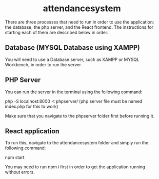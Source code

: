 # <center>attendancesystem</center>
There are three processes that need to run in order to use the application: the database, the php server, and the React frontend. The instructions for starting each of them are described below in order.
## Database (MYSQL Database using XAMPP)
You will need to use a Database server, such as XAMPP or MYSQL Workbench, in order to run the server.
## PHP Server
You can run the server in the terminal using the following command:

php -S localhost:8000 -t phpserver/ (php server file must be named index.php for this to work)

Make sure that you navigate to the phpserver folder first before running it.

## React application
To run this, navigate to the attendancesystem folder and simply run the following command:

npm start

You may need to run npm i first in order to get the application running without errors.